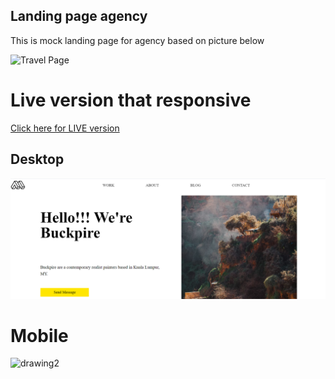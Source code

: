 

## Landing page agency 

This is mock landing page for agency based on picture below

![Travel Page](https://graphberry-imgs.imgix.net/mint-minimal-portfolio-psd-template.png?auto=compress,format&q=80&w=800) 

# Live version that responsive

[Click here for LIVE version](https://inspiring-hoover-7e37a1.netlify.app/)
## Desktop
<img src="./assets/Help/assets/full.png" alt="drawing" width="800"/>


# Mobile

<img src="./assets/Help/assets/mobile.png" alt="drawing2" width="800"/>
<br>

<br>
<br>
<br>
<br>
<!-- ![Mobile Version](./img/mobile.png) -->




